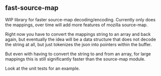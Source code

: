 ## fast-source-map

WIP library for faster source-map decoding/encoding.  Currently only does the mappings, over time will add more features of mozilla source-map.

Right now you have to convert the mappings string to an array and back again, but eventually the idea will be a data structure that does not decode the string at all, but just tokenizes the json into pointers within the buffer.

But even with having to convert the string to and from an array, for large mappings this is still significantly faster than the source-map module.

Look at the unit tests for an example.
